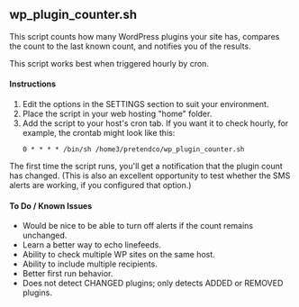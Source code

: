 wp_plugin_counter.sh
--------------------

This script counts how many WordPress plugins your site has, compares the count to the last known count, and notifies you of the results.

This script works best when triggered hourly by cron.

#### Instructions

1. Edit the options in the SETTINGS section to suit your environment.
2. Place the script in your web hosting "home" folder.
3. Add the script to your host's cron tab. If you want it to check hourly, for example, the crontab might look like this:
    ```
    0 * * * * /bin/sh /home3/pretendco/wp_plugin_counter.sh
    ```

The first time the script runs, you'll get a notification that the plugin count has changed. (This is also an excellent opportunity to test whether the SMS alerts are working, if you configured that option.)

#### To Do / Known Issues

- Would be nice to be able to turn off alerts if the count remains unchanged.
- Learn a better way to echo linefeeds.
- Ability to check multiple WP sites on the same host.
- Ability to include multiple recipients.
- Better first run behavior.
- Does not detect CHANGED plugins; only detects ADDED or REMOVED plugins.